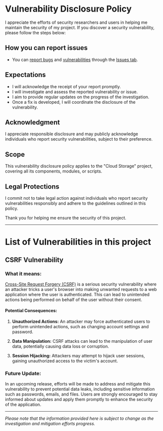 # Vulnerability Disclosure Policy

I appreciate the efforts of security researchers and users in helping me maintain the security of my project. If you discover a security vulnerability, please follow the steps below:

## How you can report issues

- You can [report bugs](https://github.com/ItsMateo20/Cloud/issues/new?assignees=ItsMateo20&labels=bug&template=BUG-REPORT.yml&title=%5BBug%5D%3A+) and [vulnerabilities](https://github.com/ItsMateo20/Cloud/issues/new?assignees=ItsMateo20&labels=vulnerability&template=VULNERABILTY.yml&title=%5BVulnerability%5D%3A+) through the [Issues tab](https://github.com/ItsMateo20/Cloud/issues).

## Expectations

- I will acknowledge the receipt of your report promptly.
- I will investigate and assess the reported vulnerability or issue.
- I aim to provide regular updates on the progress of the investigation.
- Once a fix is developed, I will coordinate the disclosure of the vulnerability.

## Acknowledgment

I appreciate responsible disclosure and may publicly acknowledge individuals who report security vulnerabilities, subject to their preference.

## Scope

This vulnerability disclosure policy applies to the "Cloud Storage" project, covering all its components, modules, or scripts.

## Legal Protections

I commit not to take legal action against individuals who report security vulnerabilities responsibly and adhere to the guidelines outlined in this policy.

Thank you for helping me ensure the security of this project.

---

# List of Vulnerabilities in this project

## CSRF Vulnerability

### What it means:

[Cross-Site Request Forgery (CSRF)](https://wikipedia.org/wiki/Cross-site_request_forgery) is a serious security vulnerability where an attacker tricks a user's browser into making unwanted requests to a web application where the user is authenticated. This can lead to unintended actions being performed on behalf of the user without their consent.

#### Potential Consequences:

1. **Unauthorized Actions:** An attacker may force authenticated users to perform unintended actions, such as changing account settings and password.

2. **Data Manipulation:** CSRF attacks can lead to the manipulation of user data, potentially causing data loss or corruption.

3. **Session Hijacking:** Attackers may attempt to hijack user sessions, gaining unauthorized access to the victim's account.

### Future Update:

In an upcoming release, efforts will be made to address and mitigate this vulnerability to prevent potential data leaks, including sensitive information such as passwords, emails, and files. Users are strongly encouraged to stay informed about updates and apply them promptly to enhance the security of the application.

---

*Please note that the information provided here is subject to change as the investigation and mitigation efforts progress.*

